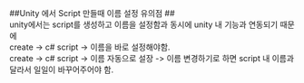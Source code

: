 ##Unity 에서 Script 만들때 이름 설정 유의점 ##  
unity에서는 script를 생성하고 이름을 설정함과 동시에 unity 내 기능과 연동되기 때문에   
create -> c# script -> 이름을 바로 설정해야함.   
create -> c# script -> 이름 자동으로 설장 -> 이름 변경하기로 하면 script 내 이름과 달라서 일일이 바꾸어주어야 함. 
